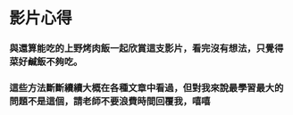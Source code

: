 # 影片心得
### 與還算能吃的上野烤肉飯一起欣賞這支影片，看完沒有想法，只覺得菜好鹹飯不夠吃。
### 這些方法斷斷續續大概在各種文章中看過，但對我來說最學習最大的問題不是這個，請老師不要浪費時間回覆我，嘻嘻